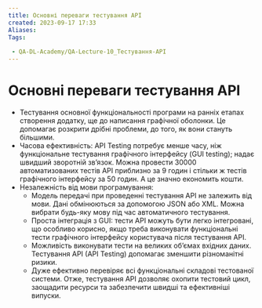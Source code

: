 ```yaml
---
title: Основні переваги тестування API
created: 2023-09-17 17:33
Aliases:
Tags: 
 
 - QA-DL-Academy/QA-Lecture-10_Тестування-АPІ
---
```

# Основні переваги тестування API

- Тестування основної функціональності програми на ранніх етапах створення додатку, ще до написання графічної оболонки. Це допомагає розкрити дрібні проблеми, до того, як вони стануть більшими.
- Часова ефективність: API Testing потребує менше часу, ніж функціональне тестування графічного інтерфейсу (GUI testing); надає швидший зворотній зв’язок. Можна провести 30000 автоматизованих тестів API приблизно за 9 годин і стільки ж тестів графічного інтерфейсу за 50 годин. А це значно економить кошти.
- Незалежність від мови програмування:
	- Модель передачі при проведенні тестування API не залежить від мови. Дані обмінюються за допомогою JSON або XML. Можна вибрати будь-яку мову під час автоматичного тестування.
	- Проста інтеграція з GUI: тести API можуть бути легко інтегровані, що особливо корисно, якщо треба виконувати функціональні тести графічного інтерфейсу користувача після тестування API.
	- Можливість виконувати тести на великих об’ємах вхідних даних. Тестування API (API Testing) допомагає зменшити різноманітні ризики.
	- Дуже ефективно перевіряє всі функціональні складові тестованої системи.
Отже, тестування API дозволяє охопити тестовий цикл, заощадити ресурси та забезпечити швидші та ефективніші випуски.

